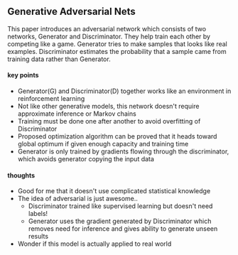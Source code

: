 ## Generative Adversarial Nets

This paper introduces an adversarial network which consists of two networks, Generator and Discriminator.
They help train each other by competing like a game. Generator tries to make samples that looks like real examples.
Discriminator estimates the probability that a sample came from training data rather than Generator.

#### key points

* Generator(G) and Discriminator(D) together works like an environment in reinforcement learning
* Not like other generative models, this network doesn't require approximate inference or Markov chains
* Training must be done one after another to avoid overfitting of Discriminator
* Proposed optimization algorithm can be proved that it heads toward global optimum if given enough capacity and training time
* Generator is only trained by gradients flowing through the discriminator, which avoids generator copying the input data

#### thoughts

* Good for me that it doesn't use complicated statistical knowledge
* The idea of adversarial is just awesome..
    * Discriminator trained like supervised learning but doesn't need labels!
    * Generator uses the gradient generated by Discriminator which removes need for inference and gives ability to generate unseen results
* Wonder if this model is actually applied to real world
